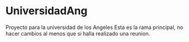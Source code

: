 # UniversidadAng
Proyecto para la universidad de los Angeles 
Esta es la rama principal, no hacer cambios al menos que si halla realizado una reunion.
